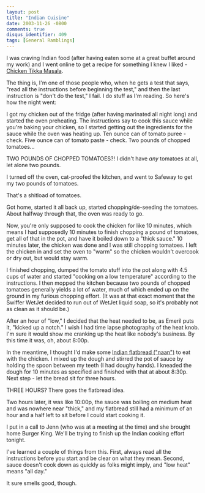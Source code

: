 ```yaml
---
layout: post
title: "Indian Cuisine"
date: 2003-11-26 -0800
comments: true
disqus_identifier: 409
tags: [General Ramblings]
---
```

I was craving Indian food (after having eaten some at a great buffet
around my work) and I went online to get a recipe for something I knew I
liked - [Chicken Tikka
Masala](http://www.kabobandcurry.com/recipes/dishes/tikka.html).
 
 The thing is, I'm one of those people who, when he gets a test that
says, "read all the instructions before beginning the test," and then
the last instruction is "don't do the test," I fail. I do stuff as I'm
reading. So here's how the night went:
 
 I got my chicken out of the fridge (after having marinated all night
long) and started the oven preheating. The instructions say to cook this
sauce while you're baking your chicken, so I started getting out the
ingredients for the sauce while the oven was heating up. Ten ounce can
of tomato puree - check. Five ounce can of tomato paste - check. Two
pounds of chopped tomatoes...
 
 TWO POUNDS OF CHOPPED TOMATOES?! I didn't have *any* tomatoes at all,
let alone two pounds.
 
 I turned off the oven, cat-proofed the kitchen, and went to Safeway to
get my two pounds of tomatoes.
 
 That's a shitload of tomatoes.
 
 Got home, started it all back up, started chopping/de-seeding the
tomatoes. About halfway through that, the oven was ready to go.
 
 Now, you're only supposed to cook the chicken for like 10 minutes,
which means I had supposedly 10 minutes to finish chopping a pound of
tomatoes, get all of that in the pot, and have it boiled down to a
"thick sauce." 10 minutes later, the chicken was done and I was still
chopping tomatoes. I left the chicken in and set the oven to "warm" so
the chicken wouldn't overcook or dry out, but would stay warm.
 
 I finished chopping, dumped the tomato stuff into the pot along with
4.5 cups of water and started "cooking on a low temperature" according
to the instructions. I then mopped the kitchen because two pounds of
chopped tomatoes generally yields a lot of water, much of which ended up
on the ground in my furious chopping effort. (It was at that exact
moment that the Swiffer WetJet decided to run out of WetJet liquid soap,
so it's probably not as clean as it should be.)
 
 After an hour of "low," I decided that the heat needed to be, as Emeril
puts it, "kicked up a notch." I wish I had time lapse photography of the
heat knob. I'm sure it would show me cranking up the heat like nobody's
business. By this time it was, oh, about 8:00p.
 
 In the meantime, I thought I'd make some [Indian flatbread
("naan")](http://www.livingcookbook.com/recipes/breads/naan.htm) to eat
with the chicken. I mixed up the dough and stirred the pot of sauce by
holding the spoon between my teeth (I had doughy hands). I kneaded the
dough for 10 minutes as specified and finished with that at about 8:30p.
Next step - let the bread sit for three hours.
 
 THREE HOURS? There goes the flatbread idea.
 
 Two hours later, it was like 10:00p, the sauce was boiling on medium
heat and was nowhere near "thick," and my flatbread still had a minimum
of an hour and a half left to sit before I could start cooking it.
 
 I put in a call to Jenn (who was at a meeting at the time) and she
brought home Burger King. We'll be trying to finish up the Indian
cooking effort tonight.
 
 I've learned a couple of things from this. First, always read all the
instructions before you start and be clear on what they mean. Second,
sauce doesn't cook down as quickly as folks might imply, and "low heat"
means "all day."
 
 It sure smells good, though.
